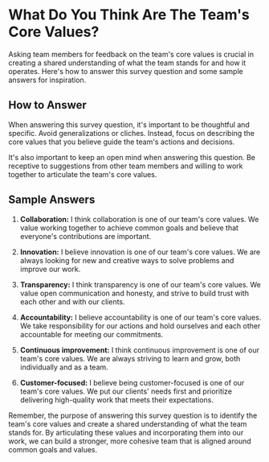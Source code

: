 What Do You Think Are The Team's Core Values?
====================================================================

Asking team members for feedback on the team's core values is crucial in creating a shared understanding of what the team stands for and how it operates. Here's how to answer this survey question and some sample answers for inspiration.

How to Answer
-------------

When answering this survey question, it's important to be thoughtful and specific. Avoid generalizations or cliches. Instead, focus on describing the core values that you believe guide the team's actions and decisions.

It's also important to keep an open mind when answering this question. Be receptive to suggestions from other team members and willing to work together to articulate the team's core values.

Sample Answers
--------------

1. **Collaboration:** I think collaboration is one of our team's core values. We value working together to achieve common goals and believe that everyone's contributions are important.

2. **Innovation:** I believe innovation is one of our team's core values. We are always looking for new and creative ways to solve problems and improve our work.

3. **Transparency:** I think transparency is one of our team's core values. We value open communication and honesty, and strive to build trust with each other and with our clients.

4. **Accountability:** I believe accountability is one of our team's core values. We take responsibility for our actions and hold ourselves and each other accountable for meeting our commitments.

5. **Continuous improvement:** I think continuous improvement is one of our team's core values. We are always striving to learn and grow, both individually and as a team.

6. **Customer-focused:** I believe being customer-focused is one of our team's core values. We put our clients' needs first and prioritize delivering high-quality work that meets their expectations.

Remember, the purpose of answering this survey question is to identify the team's core values and create a shared understanding of what the team stands for. By articulating these values and incorporating them into our work, we can build a stronger, more cohesive team that is aligned around common goals and values.
